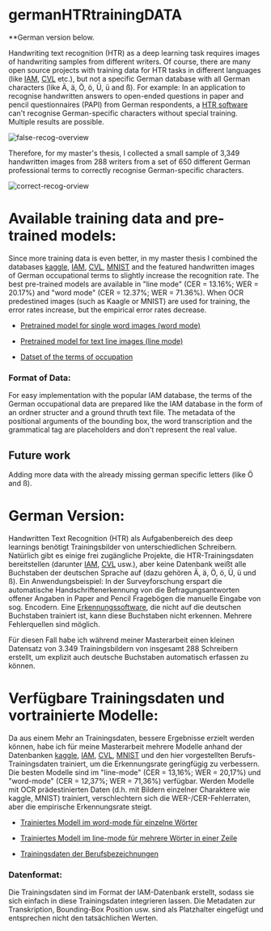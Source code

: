 # germanHTRtrainingDATA
**German version below.

Handwriting text recognition (HTR) as a deep learning task requires images of handwriting samples from different writers. Of course, there are many open source projects with training data for HTR tasks in different languages (like [IAM](https://fki.tic.heia-fr.ch/databases/iam-handwriting-database), [CVL](https://cvl.tuwien.ac.at/research/cvl-databases/an-off-line-database-for-writer-retrieval-writer-identification-and-word-spotting/) etc.), 
but not a specific German database with all German characters (like Ä, ä, Ö, ö, Ü, ü and ß). 
For example: In an application to recognise handwritten answers to open-ended questions in paper and pencil questionnaires (PAPI) from German respondents, a [HTR software](https://github.com/githubharald/SimpleHTR/blob/master/README.md) can't recognise German-specific characters without special training. Multiple results are possible.

![false-recog-overview](https://github.com/freundgithub/germanHTRtrainingDATA/assets/144004963/501481d9-9b39-4d65-9fc3-47fea61ac6c4)


Therefore, for my master's thesis, I collected a small sample of 3,349 handwritten images from 288 writers from a set of 650 different German professional terms to correctly recognise German-specific characters. 

![correct-recog-orview](https://github.com/freundgithub/germanHTRtrainingDATA/assets/144004963/aa5021e2-76c3-4cfc-b16f-798e2568dde9)




# Available training data and pre-trained models:

Since more training data is even better, in my master thesis I combined the databases [kaggle](https://www.kaggle.com/datasets/vaibhao/handwritten-characters), [IAM](https://fki.tic.heia-fr.ch/databases/iam-handwriting-database), [CVL](https://cvl.tuwien.ac.at/research/cvl-databases/an-off-line-database-for-writer-retrieval-writer-identification-and-word-spotting/), [MNIST](http://yann.lecun.com/exdb/mnist/) and the featured handwritten images of German occupational terms to slightly increase the recognition rate. The best pre-trained models are available in "line mode" (CER = 13.16%; WER = 20.17%) and "word mode" (CER = 12.37%; WER = 71.36%). When OCR predestined images (such as Kaagle or MNIST) are used for training, the error rates increase, but the empirical error rates decrease.

+ [Pretrained model for single word images (word mode)](https://drive.google.com/file/d/1xjkbVVRFC6yLFxsMP-9bhWJnOjVN7eZ0/view?usp=drive_link)

+ [Pretrained model for text line images (line mode)](https://drive.google.com/file/d/1j4R6E-KOYImYxOtKcfqACuH9uF8EdKV9/view?usp=drive_link)

+ [Datset of the terms of occupation](https://drive.google.com/file/d/1kfe0HKE5MY3UFjCdn6iF3H8EXeXJw-ki/view?usp=drive_link)


### Format of Data: 

For easy implementation with the popular IAM database, the terms of the German occupational data are prepared like the IAM database in the form of an ordner structer and a ground thruth text file. The metadata of the positional arguments of the bounding box, the word transcription and the grammatical tag are placeholders and don't represent the real value.

## Future work

Adding more data with the already missing german specific letters (like Ö and ß). 




# German Version: 

Handwritten Text Recognition (HTR) als Aufgabenbereich des deep learnings benötigt Trainingsbilder von unterschiedlichen Schreibern. Natürlich gibt es einige frei zugängliche Projekte, die HTR-Trainingsdaten bereitstellen (darunter [IAM](https://fki.tic.heia-fr.ch/databases/iam-handwriting-database), [CVL](https://cvl.tuwien.ac.at/research/cvl-databases/an-off-line-database-for-writer-retrieval-writer-identification-and-word-spotting/) usw.), aber keine Datenbank weißt alle Buchstaben der deutschen Sprache auf (dazu gehören Ä, ä, Ö, ö, Ü, ü und ß).
Ein Anwendungsbeispiel: In der Surveyforschung erspart die automatische Handschriftenerkennung von die Befragungsantworten offener Angaben in Paper and Pencil Fragebögen die manuelle Eingabe von sog. Encodern. Eine [Erkennungssoftware](https://github.com/githubharald/SimpleHTR/blob/master/README.md), die nicht auf die deutschen Buchstaben trainiert ist, kann diese Buchstaben nicht erkennen. Mehrere Fehlerquellen sind möglich. 

Für diesen Fall habe ich während meiner Masterarbeit einen kleinen Datensatz von 3.349 Trainingsbildern von insgesamt 288 Schreibern erstellt, um explizit auch deutsche Buchstaben automatisch erfassen zu können. 




# Verfügbare Trainingsdaten und vortrainierte Modelle:

Da aus einem Mehr an Trainingsdaten, bessere Ergebnisse erzielt werden können, habe ich für meine Masterarbeit mehrere Modelle anhand der Datenbanken [kaggle](https://www.kaggle.com/datasets/vaibhao/handwritten-characters), [IAM](https://fki.tic.heia-fr.ch/databases/iam-handwriting-database), [CVL](https://cvl.tuwien.ac.at/research/cvl-databases/an-off-line-database-for-writer-retrieval-writer-identification-and-word-spotting/), [MNIST](http://yann.lecun.com/exdb/mnist/) und den hier vorgestellten Berufs-Trainingsdaten trainiert, um die Erkennungsrate geringfügig zu verbessern. Die besten Modelle sind im "line-mode" (CER = 13,16%; WER = 20,17%) und "word-mode" (CER = 12,37%; WER = 71,36%) verfügbar. Werden Modelle mit OCR prädestinierten Daten (d.h. mit Bildern einzelner Charaktere wie kaggle, MNIST) trainiert, verschlechtern sich die WER-/CER-Fehlerraten, aber die empirische Erkennungsrate steigt. 

+ [Trainiertes Modell im word-mode für einzelne Wörter](https://drive.google.com/file/d/1xjkbVVRFC6yLFxsMP-9bhWJnOjVN7eZ0/view?usp=drive_link)

+ [Trainiertes Modell im line-mode für mehrere Wörter in einer Zeile](https://drive.google.com/file/d/1j4R6E-KOYImYxOtKcfqACuH9uF8EdKV9/view?usp=drive_link)

+ [Trainingsdaten der Berufsbezeichnungen](https://drive.google.com/file/d/1kfe0HKE5MY3UFjCdn6iF3H8EXeXJw-ki/view?usp=drive_link)


### Datenformat: 

Die Trainingsdaten sind im Format der IAM-Datenbank erstellt, sodass sie sich einfach in diese Trainingsdaten integrieren lassen. Die Metadaten zur Transkription, Bounding-Box Position usw. sind als Platzhalter eingefügt und entsprechen nicht den tatsächlichen Werten.
